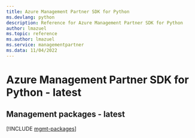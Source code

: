 ```yaml
---
title: Azure Management Partner SDK for Python
ms.devlang: python
description: Reference for Azure Management Partner SDK for Python
author: lmazuel
ms.topic: reference
ms.author: lmazuel
ms.service: managementpartner
ms.data: 11/04/2022
---
```

# Azure Management Partner SDK for Python - latest

## Management packages - latest
[!INCLUDE [mgmt-packages](management-partner-mgmt-index.md)]
